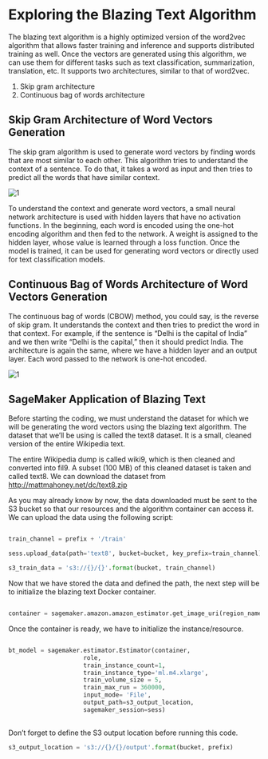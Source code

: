 
# Exploring the Blazing Text Algorithm

The blazing text algorithm is a highly optimized version of the word2vec algorithm that allows faster training and inference and supports distributed training as well. Once the vectors are generated using this algorithm, we can use them for different tasks such as text classification, summarization, translation, etc. It supports two architectures, similar to that of word2vec.

1. Skip gram architecture
2. Continuous bag of words architecture

## Skip Gram Architecture of Word Vectors Generation

The skip gram algorithm is used to generate word vectors by finding words that are most similar to each other. This algorithm tries to understand the context of a sentence. To do that, it takes a word as input and then tries to predict all the words that have similar context.


![1](https://user-images.githubusercontent.com/23625821/121797858-37fa3c00-cc23-11eb-8e81-0ddefbbb2bc4.png)


To understand the context and generate word vectors, a small neural network architecture is used with hidden layers that have no activation functions. In the
beginning, each word is encoded using the one-hot encoding algorithm and then fed to the network. A weight is assigned to the hidden layer, whose value is learned through a loss function. Once the model is trained, it can be used for generating word vectors or directly used for text classification models.



## Continuous Bag of Words Architecture of Word Vectors Generation

The continuous bag of words (CBOW) method, you could say, is the reverse of skip gram. It understands the context and then tries to predict the word in that context. For example, if the sentence is “Delhi is the capital of India” and we then write “Delhi is the capital,” then it should predict India. The architecture is again the same, where we have a hidden layer and an output layer. Each word passed to the network is one-hot encoded.


![1](https://user-images.githubusercontent.com/23625821/121797933-96271f00-cc23-11eb-8c43-1c4b0e9dd09a.png)


## SageMaker Application of Blazing Text

Before starting the coding, we must understand the dataset for which we will be generating the word vectors using the blazing text algorithm. The dataset that we’ll be using is called the text8 dataset. It is a small, cleaned version of the entire Wikipedia text.


The entire Wikipedia dump is called wiki9, which is then cleaned and converted into fil9. A subset (100 MB) of this cleaned dataset is taken and called text8. We can download the dataset from http://mattmahoney.net/dc/text8.zip 

As you may already know by now, the data downloaded must be sent to the S3 bucket so that our resources and the algorithm container can access it. We can upload
the data using the following script:

```py 

train_channel = prefix + '/train'

sess.upload_data(path='text8', bucket=bucket, key_prefix=train_channel)

s3_train_data = 's3://{}/{}'.format(bucket, train_channel)

```

Now that we have stored the data and defined the path, the next step will be to initialize the blazing text Docker container.

```py

container = sagemaker.amazon.amazon_estimator.get_image_uri(region_name, "blazingtext", "latest")

```

Once the container is ready, we have to initialize the instance/resource.
```py

bt_model = sagemaker.estimator.Estimator(container,
                     role,
                     train_instance_count=1,
                     train_instance_type='ml.m4.xlarge',
                     train_volume_size = 5,
                     train_max_run = 360000,
                     input_mode= 'File',
                     output_path=s3_output_location,
                     sagemaker_session=sess)
                     
```

Don’t forget to define the S3 output location before running this code.

```py
s3_output_location = 's3://{}/{}/output'.format(bucket, prefix)
```
